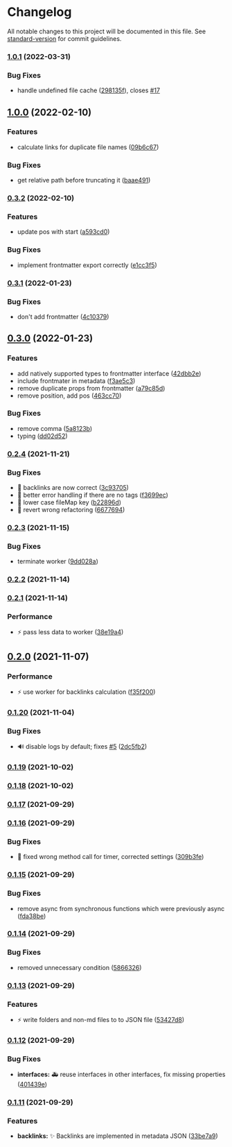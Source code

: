 # Changelog

All notable changes to this project will be documented in this file. See [standard-version](https://github.com/conventional-changelog/standard-version) for commit guidelines.

### [1.0.1](https://github.com/kometenstaub/metadata-extractor/compare/1.0.0...1.0.1) (2022-03-31)


### Bug Fixes

* handle undefined file cache ([298135f](https://github.com/kometenstaub/metadata-extractor/commit/298135f2c52690b7b92ef79c286d93fe67732c38)), closes [#17](https://github.com/kometenstaub/metadata-extractor/issues/17)

## [1.0.0](https://github.com/kometenstaub/metadata-extractor/compare/0.3.2...1.0.0) (2022-02-10)


### Features

* calculate links for duplicate file names ([09b6c67](https://github.com/kometenstaub/metadata-extractor/commit/09b6c6755f628f0e7d33d378af7422aada16709c))


### Bug Fixes

* get relative path before truncating it ([baae491](https://github.com/kometenstaub/metadata-extractor/commit/baae4915ac56e295f908e9290a0ff6bc02b47e62))

### [0.3.2](https://github.com/kometenstaub/metadata-extractor/compare/0.3.1...0.3.2) (2022-02-10)


### Features

* update pos with start ([a593cd0](https://github.com/kometenstaub/metadata-extractor/commit/a593cd08d5dce0e6364aa9d5f74d69f442e3c3a2))


### Bug Fixes

* implement frontmatter export correctly ([e1cc3f5](https://github.com/kometenstaub/metadata-extractor/commit/e1cc3f5519fb2a08785ccbee378ad27c46dee11a))

### [0.3.1](https://github.com/kometenstaub/metadata-extractor/compare/0.3.0...0.3.1) (2022-01-23)


### Bug Fixes

* don't add frontmatter ([4c10379](https://github.com/kometenstaub/metadata-extractor/commit/4c10379a7fc81a4f328fcb61771d2eb9d6d8a9bc))

## [0.3.0](https://github.com/kometenstaub/metadata-extractor/compare/0.2.4...0.3.0) (2022-01-23)


### Features

* add natively supported types to frontmatter interface ([42dbb2e](https://github.com/kometenstaub/metadata-extractor/commit/42dbb2ee36ca0c0e717a7010bf62807014d935ca))
* include frontmater in metadata ([f3ae5c3](https://github.com/kometenstaub/metadata-extractor/commit/f3ae5c3f29445796882f340d6ded5349d722c5a2))
* remove duplicate props from frontmatter ([a79c85d](https://github.com/kometenstaub/metadata-extractor/commit/a79c85d56f6cd354877887d0951bb03945d9863a))
* remove position, add pos ([463cc70](https://github.com/kometenstaub/metadata-extractor/commit/463cc70b7d95764400eb4cef1ff8ea35b808b4d7))


### Bug Fixes

* remove comma ([5a8123b](https://github.com/kometenstaub/metadata-extractor/commit/5a8123b67af68292aa52b3759c36aeb33afd6cdb))
* typing ([dd02d52](https://github.com/kometenstaub/metadata-extractor/commit/dd02d521aff0d6491b6f14c8d5d19881598a0078))

### [0.2.4](https://github.com/kometenstaub/metadata-extractor/compare/0.2.3...0.2.4) (2021-11-21)


### Bug Fixes

* :bug: backlinks are now correct ([3c93705](https://github.com/kometenstaub/metadata-extractor/commit/3c937050bfbe277ed9bf432de307da62671f8eba))
* :bug: better error handling if there are no tags ([f3699ec](https://github.com/kometenstaub/metadata-extractor/commit/f3699ecbad5c3c73e1a13097dd76455a027478cf))
* :bug: lower case fileMap key ([b22896d](https://github.com/kometenstaub/metadata-extractor/commit/b22896df820740c65fdd4e67425801765042119b))
* :bug: revert wrong refactoring ([6677694](https://github.com/kometenstaub/metadata-extractor/commit/66776943a455390cfd17cff93cfa605c7786b8f4))

### [0.2.3](https://github.com/kometenstaub/metadata-extractor/compare/0.2.2...0.2.3) (2021-11-15)


### Bug Fixes

* terminate worker ([9dd028a](https://github.com/kometenstaub/metadata-extractor/commit/9dd028a3568d728b38e3efd31b13ced75add7a5a))

### [0.2.2](https://github.com/kometenstaub/metadata-extractor/compare/0.2.1...0.2.2) (2021-11-14)

### [0.2.1](https://github.com/kometenstaub/metadata-extractor/compare/0.2.0...0.2.1) (2021-11-14)


### Performance

* :zap: pass less data to worker ([38e19a4](https://github.com/kometenstaub/metadata-extractor/commit/38e19a45824a6b1403d360141e11d56ac0a5ef28))

## [0.2.0](https://github.com/kometenstaub/metadata-extractor/compare/0.1.20...0.2.0) (2021-11-07)


### Performance

* :zap: use worker for backlinks calculation ([f35f200](https://github.com/kometenstaub/metadata-extractor/commit/f35f200b2646bdfeef5cc5fb5740ae88a98472ea))

### [0.1.20](https://github.com/kometenstaub/metadata-extractor/compare/0.1.19...0.1.20) (2021-11-04)


### Bug Fixes

* :loud_sound: disable logs by default; fixes [#5](https://github.com/kometenstaub/metadata-extractor/issues/5) ([2dc5fb2](https://github.com/kometenstaub/metadata-extractor/commit/2dc5fb2b751993ba0be4d51ca65cee5015a02c21))

### [0.1.19](https://github.com/kometenstaub/metadata-extractor/compare/0.1.18...0.1.19) (2021-10-02)

### [0.1.18](https://github.com/kometenstaub/metadata-extractor/compare/0.1.17...0.1.18) (2021-10-02)

### [0.1.17](https://github.com/kometenstaub/metadata-extractor/compare/0.1.16...0.1.17) (2021-09-29)

### [0.1.16](https://github.com/kometenstaub/metadata-extractor/compare/0.1.15...0.1.16) (2021-09-29)


### Bug Fixes

* :bug: fixed wrong method call for timer, corrected settings ([309b3fe](https://github.com/kometenstaub/metadata-extractor/commit/309b3fee04e218385471ccf61b5abbee8b7e2947))

### [0.1.15](https://github.com/kometenstaub/metadata-extractor/compare/0.1.14...0.1.15) (2021-09-29)


### Bug Fixes

* remove async from synchronous functions which were previously async ([fda38be](https://github.com/kometenstaub/metadata-extractor/commit/fda38be05121220ac28ba58a196b55e24d8df14a))

### [0.1.14](https://github.com/kometenstaub/metadata-extractor/compare/0.1.13...0.1.14) (2021-09-29)


### Bug Fixes

* removed unnecessary condition ([5866326](https://github.com/kometenstaub/metadata-extractor/commit/58663264a488d335075cd7056a881cdf1e7312b5))

### [0.1.13](https://github.com/kometenstaub/metadata-extractor/compare/0.1.12...0.1.13) (2021-09-29)


### Features

* :zap: write folders and non-md files to to JSON file ([53427d8](https://github.com/kometenstaub/metadata-extractor/commit/53427d85b4ecfac788e3db6cc8ce0f44e203130c))

### [0.1.12](https://github.com/kometenstaub/metadata-extractor/compare/0.1.11...0.1.12) (2021-09-29)


### Bug Fixes

* **interfaces:** :ambulance: reuse interfaces in other interfaces, fix missing properties ([401439e](https://github.com/kometenstaub/metadata-extractor/commit/401439ea24f6007e25bffb0ea52859fdeced602b))

### [0.1.11](https://github.com/kometenstaub/metadata-extractor/compare/0.1.10...0.1.11) (2021-09-29)


### Features

* **backlinks:** :sparkles: Backlinks are implemented in metadata JSON ([33be7a9](https://github.com/kometenstaub/metadata-extractor/commit/33be7a94a2032f9d6363073c313d12d9ddc62b11))
